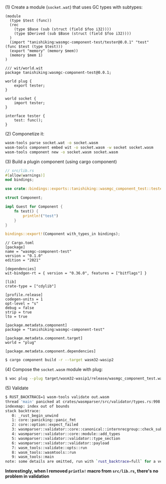(1) Create a module (`socket.wat`) that uses GC types with subtypes:

```wat
(module
  (type $test (func))
  (rec
    (type $Base (sub (struct (field $foo i32))))
    (type $Derived (sub $Base (struct (field $foo i32))))
  )
  (import "tanishiking:wasmgc-component-test/tester@0.0.1" "test" (func $test (type $test)))
  (export "memory" (memory $mem))
  (memory $mem 1)
)
```

```wit
/// wit/world.wit
package tanishiking:wasmgc-component-test@0.0.1;

world plug {
    export tester;
}

world socket {
    import tester;
}

interface tester {
    test: func();
}
```

(2) Componetize it:

```sh
wasm-tools parse socket.wat -o socket.wasm
wasm-tools component embed wit -o socket.wasm -w socket socket.wasm
wasm-tools component new -o socket.wasm socket.wasm
```


(3) Build a plugin component (using cargo component)

```rust
// src/lib.rs
#[allow(warnings)]
mod bindings;

use crate::bindings::exports::tanishiking::wasmgc_component_test::tester::Guest;

struct Component;

impl Guest for Component {
    fn test() {
        println!("test")
    }
}

bindings::export!(Component with_types_in bindings);
```

```
// Cargo.toml
[package]
name = "wasmgc-component-test"
version = "0.1.0"
edition = "2021"

[dependencies]
wit-bindgen-rt = { version = "0.36.0", features = ["bitflags"] }

[lib]
crate-type = ["cdylib"]

[profile.release]
codegen-units = 1
opt-level = "s"
debug = false
strip = true
lto = true

[package.metadata.component]
package = "tanishiking:wasmgc-component-test"

[package.metadata.component.target]
world = "plug"

[package.metadata.component.dependencies]
```

```sh
$ cargo component build -r --target wasm32-wasip2
```


(4) Compose the `socket.wasm` module with plug:

```sh
$ wac plug --plug target/wasm32-wasip1/release/wasmgc_component_test.wasm -o out.wasm
```

(5) Validate

```sh
$ RUST_BACKTRACE=1 wasm-tools validate out.wasm
thread 'main' panicked at crates/wasmparser/src/validator/types.rs:998:70:
indexmap: index out of bounds
stack backtrace:
   0: _rust_begin_unwind
   1: core::panicking::panic_fmt
   2: core::option::expect_failed
   3: wasmparser::validator::core::canonical::internrecgroup::check_subtype
   4: wasmparser::validator::core::module::add_types
   5: wasmparser::validator::validator::type_section
   6: wasmparser::validator::validator::payload
   7: wasm_tools::validate::opts::run
   8: wasm_tools::wasmtools::run
   9: wasm_tools::main
note: some details are omitted, run with `rust_backtrace=full` for a verbose backtrace.
```

**Interestingly, when I removed `println!` macro from `src/lib.rs`, there's no problem in validation**
